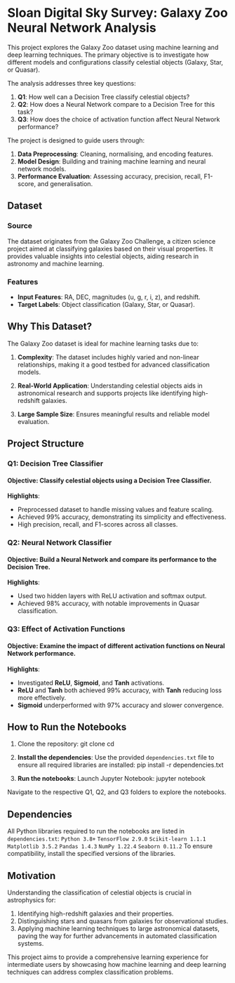 # Sloan Digital Sky Survey: Galaxy Zoo Neural Network Analysis

This project explores the Galaxy Zoo dataset using machine learning and deep learning techniques. The primary objective is to investigate how different models and configurations classify celestial objects (Galaxy, Star, or Quasar).

The analysis addresses three key questions:
1. **Q1**: How well can a Decision Tree classify celestial objects?
2. **Q2**: How does a Neural Network compare to a Decision Tree for this task?
3. **Q3**: How does the choice of activation function affect Neural Network performance?

The project is designed to guide users through:

1. **Data Preprocessing**: Cleaning, normalising, and encoding features.
2. **Model Design**: Building and training machine learning and neural network models.
3. **Performance Evaluation**: Assessing accuracy, precision, recall, F1-score, and generalisation.

## Dataset
### Source
The dataset originates from the Galaxy Zoo Challenge, a citizen science project aimed at classifying galaxies based on their visual properties. It provides valuable insights into celestial objects, aiding research in astronomy and machine learning.

### Features
- **Input Features**: RA, DEC, magnitudes (u, g, r, i, z), and redshift.
- **Target Labels**: Object classification (Galaxy, Star, or Quasar).

## Why This Dataset?
The Galaxy Zoo dataset is ideal for machine learning tasks due to:

1. **Complexity**: The dataset includes highly varied and non-linear relationships, making it a good testbed for advanced classification models.

2. **Real-World Application**: Understanding celestial objects aids in astronomical research and supports projects like identifying high-redshift galaxies.

3. **Large Sample Size**: Ensures meaningful results and reliable model evaluation.

## Project Structure
### Q1: Decision Tree Classifier
#### Objective: Classify celestial objects using a Decision Tree Classifier.

**Highlights**:
  - Preprocessed dataset to handle missing values and feature scaling.
  - Achieved 99% accuracy, demonstrating its simplicity and effectiveness.
  - High precision, recall, and F1-scores across all classes.

### Q2: Neural Network Classifier
#### Objective: Build a Neural Network and compare its performance to the Decision Tree.

**Highlights**:
  - Used two hidden layers with ReLU activation and softmax output.
  - Achieved 98% accuracy, with notable improvements in Quasar classification.

### Q3: Effect of Activation Functions
#### Objective: Examine the impact of different activation functions on Neural Network performance.

**Highlights**:
  - Investigated **ReLU**, **Sigmoid**, and **Tanh** activations.
  - **ReLU** and **Tanh** both achieved 99% accuracy, with **Tanh** reducing loss more effectively.
  - **Sigmoid** underperformed with 97% accuracy and slower convergence.

## How to Run the Notebooks

1. Clone the repository:
   git clone <repository-link>
   cd <repository-folder>

2. **Install the dependencies**: Use the provided `dependencies.txt` file to ensure all required libraries are installed:
  pip install -r dependencies.txt

3. **Run the notebooks**: Launch Jupyter Notebook:
  jupyter notebook

Navigate to the respective Q1, Q2, and Q3 folders to explore the notebooks.

## Dependencies
All Python libraries required to run the notebooks are listed in `dependencies.txt`:
`Python 3.8+`
`TensorFlow 2.9.0`
`Scikit-learn 1.1.1`
`Matplotlib 3.5.2`
`Pandas 1.4.3`
`NumPy 1.22.4`
`Seaborn 0.11.2`
To ensure compatibility, install the specified versions of the libraries.

## Motivation
Understanding the classification of celestial objects is crucial in astrophysics for:

1. Identifying high-redshift galaxies and their properties.
2. Distinguishing stars and quasars from galaxies for observational studies.
3. Applying machine learning techniques to large astronomical datasets, paving the way for further advancements in automated classification systems.

This project aims to provide a comprehensive learning experience for intermediate users by showcasing how machine learning and deep learning techniques can address complex classification problems.
